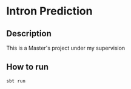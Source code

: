 # Intron Prediction

## Description
This is a Master's project under my supervision

## How to run
```
sbt run
```
